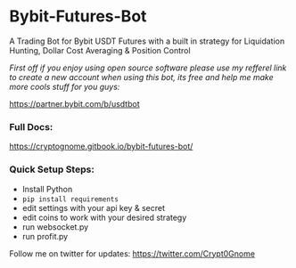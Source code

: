 # Bybit-Futures-Bot
A Trading Bot for Bybit USDT Futures with a built in strategy for Liquidation Hunting, Dollar Cost Averaging &amp; Position Control


*First off if you enjoy using open source software please use my refferel link to create a new account when using this bot, its free and help me make more cools stuff for you guys:*

https://partner.bybit.com/b/usdtbot


### Full Docs:

https://cryptognome.gitbook.io/bybit-futures-bot/


### Quick Setup Steps:
- Install Python
- ```pip install requirements```
- edit settings with your api key & secret
- edit coins to work with your desired strategy
- run websocket.py
- run profit.py



Follow me on twitter for updates:
https://twitter.com/Crypt0Gnome
